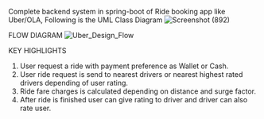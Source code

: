 Complete backend system in spring-boot of Ride booking app like Uber/OLA, Following is the UML Class Diagram
![Screenshot (892)](https://github.com/user-attachments/assets/ec469e62-1549-470d-9c83-d04fc99fbd08)

FLOW DIAGRAM
![Uber_Design_Flow](https://github.com/user-attachments/assets/e0d17c51-f48c-436e-8d11-e2241a3abb06)

KEY HIGHLIGHTS
1. User request a ride with payment preference as Wallet or Cash.
2. User ride request is send to nearest drivers or nearest highest rated drivers depending of user rating.
3. Ride fare charges is calculated depending on distance and surge factor.
4. After ride is finished user can give rating to driver and driver can also rate user.
